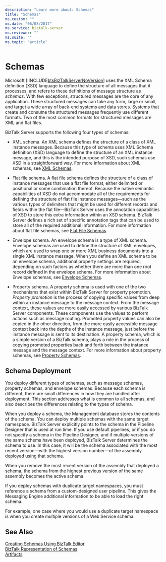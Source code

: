 ```yaml
---
description: "Learn more about: Schemas"
title: "Schemas"
ms.custom: ""
ms.date: "06/08/2017"
ms.service: biztalk-server
ms.reviewer: ""
ms.suite: ""
ms.topic: "article"
---
```

# Schemas
Microsoft [!INCLUDE[btsBizTalkServerNoVersion](../includes/btsbiztalkservernoversion-md.md)] uses the XML Schema definition (XSD) language to define the structure of all messages that it processes, and refers to these definitions of message structure as *schemas*. With few exceptions, structured messages are the core of any application. These structured messages can take any form, large or small, and target a wide array of back-end systems and data stores. Systems that create and consume the structured messages frequently use different formats. Two of the most common formats for structured messages are XML and flat files.  
  
 BizTalk Server supports the following four types of schemas:  
  
-   XML schema. An XML schema defines the structure of a class of XML instance messages. Because this type of schema uses XML Schema definition (XSD) language to define the structure of an XML instance message, and this is the intended purpose of XSD, such schemas use XSD in a straightforward way. For more information about XML schemas, see [XML Schemas](../core/xml-schemas.md).  
  
-   Flat file schema. A flat file schema defines the structure of a class of instance messages that use a flat file format, either delimited or positional or some combination thereof. Because the native semantic capabilities of XSD do not accommodate all of the requirements for defining the structure of flat file instance messages—such as the various types of delimiters that might be used for different records and fields within the flat file—BizTalk Server uses the annotation capabilities of XSD to store this extra information within an XSD schema. BizTalk Server defines a rich set of specific annotation tags that can be used to store all of the required additional information. For more information about flat file schemas, see [Flat File Schemas](../core/flat-file-schemas.md).  
  
-   Envelope schema. An envelope schema is a type of XML schema. Envelope schemas are used to define the structure of XML envelopes, which are used to wrap one or more XML business documents into a single XML instance message. When you define an XML schema to be an envelope schema, additional property settings are required, depending on such factors as whether there are more than one root record defined in the envelope schema. For more information about Envelope schemas, see [Envelope Schemas](../core/envelope-schemas.md).  
  
-   Property schema. A property schema is used with one of the two mechanisms that exist within BizTalk Server for property promotion. *Property promotion* is the process of copying specific values from deep within an instance message to the message context. From the message context, these values are more easily accessed by various BizTalk Server components. These components use the values to perform actions such as message routing. Promoted property values can also be copied in the other direction, from the more easily accessible message context back into the depths of the instance message, just before the instance message is sent to its destination. A property schema, which is a simple version of a BizTalk schema, plays a role in the process of copying promoted properties back and forth between the instance message and the message context. For more information about property schemas, see [Property Schemas](../core/property-schemas.md).  
  
## Schema Deployment  
 You deploy different types of schemas, such as message schemas, property schemas, and envelope schemas. Because each schema is different, there are small differences in how they are handled after deployment. This section addresses what is common to all schemas, and also describes the differences relating to the types of schema.  
  
 When you deploy a schema, the Management database stores the contents of the schema. You can deploy multiple schemas with the same target namespace. BizTalk Server explicitly points to the schema in the Pipeline Designer that is used at run time. If you use default pipelines, or if you do not specify a schema in the Pipeline Designer, and if multiple versions of the same schema have been deployed, BizTalk Server determines the schema to use. In this case, it will be the schema associated with the most recent version—with the highest version number—of the assembly deployed using that schema.  
  
 When you remove the most recent version of the assembly that deployed a schema, the schema from the highest previous version of the same assembly becomes the active schema.  
  
 If you deploy schemas with duplicate target namespaces, you must reference a schema from a custom-designed user pipeline. This gives the Messaging Engine additional information to be able to load the right schema.  
  
 For example, one case where you would use a duplicate target namespace is when you create multiple versions of a Web Service schema.  
  
## See Also  
 [Creating Schemas Using BizTalk Editor](../core/creating-schemas-using-biztalk-editor.md)   
 [BizTalk Representation of Schemas](../core/biztalk-representation-of-schemas.md)   
 [Artifacts](../core/artifacts.md)
